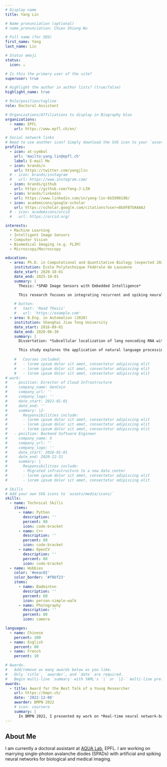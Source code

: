 ```yaml
---
# Display name
title: Yang Lin

# Name pronunciation (optional)
# name_pronunciation: Chien Shiung Wu

# Full name (for SEO)
first_name: Yang
last_name: Lin

# Status emoji
status:
  icon: ☕️

# Is this the primary user of the site?
superuser: true

# Highlight the author in author lists? (true/false)
highlight_name: true

# Role/position/tagline
role: Doctoral Assistant

# Organizations/Affiliations to display in Biography blox
organizations:
  - name: EPFL
    url: https://www.epfl.ch/en/

# Social network links
# Need to use another icon? Simply download the SVG icon to your `assets/media/icons/` folder.
profiles:
  - icon: at-symbol
    url: 'mailto:yang.lin@epfl.ch'
    label: E-mail Me
  - icon: brands/x
    url: https://twitter.com/yangjlin
  # - icon: brands/instagram
  #   url: https://www.instagram.com/
  - icon: brands/github
    url: https://github.com/Yang-J-LIN
  - icon: brands/linkedin
    url: https://www.linkedin.com/in/yang-lin-6b5990190/
  - icon: academicons/google-scholar
    url: https://scholar.google.com/citations?user=8bXFBTUAAAAJ
  # - icon: academicons/orcid
  #   url: https://orcid.org/

interests:
  - Machine Learning
  - Intelligent Image Sensors
  - Computer Vision
  - Biomedical Imaging (e.g. FLIM)
  - Microscopy/Macroscopy

education:
  - area: Ph.D. in Computational and Quantitative Biology (expected 2025)
    institution: École Polytechnique Fédérale de Lausanne
    date_start: 2020-10-01
    date_end: 2025-10-01
    summary: |
      Thesis: *SPAD Image Sensors with Embedded Intelligence*

      This research focuses on integrating recurrent and spiking neural networks within or near SPAD sensors to enable efficient, real-time, intelligent edge processing, especially for biomedical imaging. The work encompasses sensor IC design, processor architecture, FPGA implementation, software development, neural network training and evaluation, mathematical modeling, fluorescence lifetime imaging, and optical system setup. Supervisor: [Prof. Edoardo Charbon](https://people.epfl.ch/edoardo.charbon) and [Dr. Bruschini Claudio](https://people.epfl.ch/claudio.bruschini/).

    # button:
    #   text: 'Read Thesis'
    #   url: 'https://example.com'
  - area: B.Eng. in Automation (2020)
    institution: Shanghai Jiao Tong University
    date_start: 2016-09-01
    date_end: 2020-06-30
    summary: |
      Dissertation: *Subcellular localization of long noncoding RNA with interpretable deep learning*

      This study explores the application of natural language processing techniques to RNA sequences for predicting the subcellular localization of long noncoding RNAs. The [developed prediction software](http://www.csbio.sjtu.edu.cn/bioinf/lncLocator2/) is deployed on a server, providing biologists with accessible and reliable tools for analysis. Supervisors: [Prof. Hong-Bin Shen and Prof. Xiaoyong Pan](http://www.csbio.sjtu.edu.cn/)
      
    #   Courses included:
    #   - lorem ipsum dolor sit amet, consectetur adipiscing elit
    #   - lorem ipsum dolor sit amet, consectetur adipiscing elit
    #   - lorem ipsum dolor sit amet, consectetur adipiscing elit
# work:
#   - position: Director of Cloud Infrastructure
#     company_name: GenCoin
#     company_url: ''
#     company_logo: ''
#     date_start: 2021-01-01
#     date_end: ''
#     summary: |2-
#       Responsibilities include:
#       - lorem ipsum dolor sit amet, consectetur adipiscing elit
#       - lorem ipsum dolor sit amet, consectetur adipiscing elit
#       - lorem ipsum dolor sit amet, consectetur adipiscing elit
#   - position: Backend Software Engineer
#     company_name: X
#     company_url: ''
#     company_logo: ''
#     date_start: 2016-01-01
#     date_end: 2020-12-31
#     summary: |
#       Responsibilities include:
#       - Migrated infrastructure to a new data center
#       - lorem ipsum dolor sit amet, consectetur adipiscing elit
#       - lorem ipsum dolor sit amet, consectetur adipiscing elit

# Skills
# Add your own SVG icons to `assets/media/icons/`
skills:
  - name: Technical Skills
    items:
      - name: Python
        description: ''
        percent: 80
        icon: code-bracket
      - name: C++
        description: ''
        percent: 80
        icon: code-bracket
      - name: OpenCV
        description: ''
        percent: 80
        icon: code-bracket
  - name: Hobbies
    color: '#eeac02'
    color_border: '#f0bf23'
    items:
      - name: Badminton
        description: ''
        percent: 60
        icon: person-simple-walk
      - name: Photography
        description: ''
        percent: 80
        icon: camera

languages:
  - name: Chinese
    percent: 100
  - name: English
    percent: 80
  - name: French
    percent: 10

# Awards.
#   Add/remove as many awards below as you like.
#   Only `title`, `awarder`, and `date` are required.
#   Begin multi-line `summary` with YAML's `|` or `|2-` multi-line prefix and indent 2 spaces below.
awards:
  - title: Award for the Best Talk of a Young Researcher
    url: https://bmpn.ch/
    date: '2022-12-06'
    awarder: BMPN 2022
    # icon: coursera
    summary: |
      In BMPN 2022, I presented my work on *Real-time neural network-based fluorescence lifetime imaging with SPAD sensors*.
---
```


## About Me

I am currently a doctoral assistant at [AQUA Lab](https://www.epfl.ch/labs/aqua/), EPFL. I am working on marrying single-photon avalanche diodes (SPADs) with artificial and spiking neural networks for biological and medical imaging.
